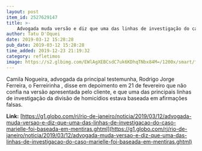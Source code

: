 ```yaml
---
layout: post
item_id: 2527629147
title: >-
    Advogada muda versão e diz que uma das linhas de investigação do caso Marielle foi baseada em mentiras
author: Tatu D'Oquei
date: 2019-03-12 15:28:28
pub_date: 2019-03-12 15:28:28
time_added: 2019-12-23 21:19:32
category: refletimos
image: https://s2.glbimg.com/EWlAgXEBCsdC7uk6KDhqTNbx84M=/1200x/smart/filters:cover():strip_icc()/s03.video.glbimg.com/x720/7449638.jpg
---
```


Camila Nogueira, advogada da principal testemunha, Rodrigo Jorge Ferreira, o Ferreirinha , disse em depoimento em 21 de fevereiro que não confia na versão apresentada pelo cliente, e que uma das principais linhas de investigação da divisão de homicídios estava baseada em afirmações falsas.

**Link:** [https://g1.globo.com/rj/rio-de-janeiro/noticia/2019/03/12/advogada-muda-versao-e-diz-que-uma-das-linhas-de-investigacao-do-caso-marielle-foi-baseada-em-mentiras.ghtml](https://g1.globo.com/rj/rio-de-janeiro/noticia/2019/03/12/advogada-muda-versao-e-diz-que-uma-das-linhas-de-investigacao-do-caso-marielle-foi-baseada-em-mentiras.ghtml)

